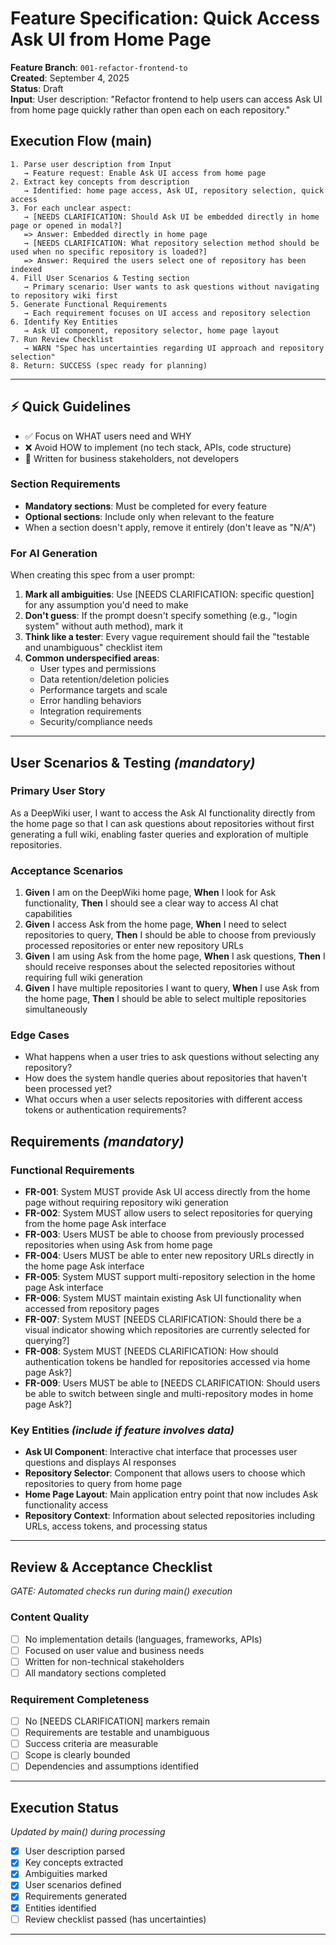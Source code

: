 # Feature Specification: Quick Access Ask UI from Home Page

**Feature Branch**: `001-refactor-frontend-to`  
**Created**: September 4, 2025  
**Status**: Draft  
**Input**: User description: "Refactor frontend to help users can access Ask UI from home page quickly rather than open each on each repository."

## Execution Flow (main)
```
1. Parse user description from Input
   → Feature request: Enable Ask UI access from home page
2. Extract key concepts from description
   → Identified: home page access, Ask UI, repository selection, quick access
3. For each unclear aspect:
   → [NEEDS CLARIFICATION: Should Ask UI be embedded directly in home page or opened in modal?] 
   => Answer: Embedded directly in home page
   → [NEEDS CLARIFICATION: What repository selection method should be used when no specific repository is loaded?]
   => Answer: Required the users select one of repository has been indexed
4. Fill User Scenarios & Testing section
   → Primary scenario: User wants to ask questions without navigating to repository wiki first
5. Generate Functional Requirements
   → Each requirement focuses on UI access and repository selection
6. Identify Key Entities
   → Ask UI component, repository selector, home page layout
7. Run Review Checklist
   → WARN "Spec has uncertainties regarding UI approach and repository selection"
8. Return: SUCCESS (spec ready for planning)
```

---

## ⚡ Quick Guidelines
- ✅ Focus on WHAT users need and WHY
- ❌ Avoid HOW to implement (no tech stack, APIs, code structure)
- 👥 Written for business stakeholders, not developers

### Section Requirements
- **Mandatory sections**: Must be completed for every feature
- **Optional sections**: Include only when relevant to the feature
- When a section doesn't apply, remove it entirely (don't leave as "N/A")

### For AI Generation
When creating this spec from a user prompt:
1. **Mark all ambiguities**: Use [NEEDS CLARIFICATION: specific question] for any assumption you'd need to make
2. **Don't guess**: If the prompt doesn't specify something (e.g., "login system" without auth method), mark it
3. **Think like a tester**: Every vague requirement should fail the "testable and unambiguous" checklist item
4. **Common underspecified areas**:
   - User types and permissions
   - Data retention/deletion policies  
   - Performance targets and scale
   - Error handling behaviors
   - Integration requirements
   - Security/compliance needs

---

## User Scenarios & Testing *(mandatory)*

### Primary User Story
As a DeepWiki user, I want to access the Ask AI functionality directly from the home page so that I can ask questions about repositories without first generating a full wiki, enabling faster queries and exploration of multiple repositories.

### Acceptance Scenarios
1. **Given** I am on the DeepWiki home page, **When** I look for Ask functionality, **Then** I should see a clear way to access AI chat capabilities
2. **Given** I access Ask from the home page, **When** I need to select repositories to query, **Then** I should be able to choose from previously processed repositories or enter new repository URLs
3. **Given** I am using Ask from the home page, **When** I ask questions, **Then** I should receive responses about the selected repositories without requiring full wiki generation
4. **Given** I have multiple repositories I want to query, **When** I use Ask from the home page, **Then** I should be able to select multiple repositories simultaneously

### Edge Cases
- What happens when a user tries to ask questions without selecting any repository?
- How does the system handle queries about repositories that haven't been processed yet?
- What occurs when a user selects repositories with different access tokens or authentication requirements?

## Requirements *(mandatory)*

### Functional Requirements
- **FR-001**: System MUST provide Ask UI access directly from the home page without requiring repository wiki generation
- **FR-002**: System MUST allow users to select repositories for querying from the home page Ask interface
- **FR-003**: Users MUST be able to choose from previously processed repositories when using Ask from home page
- **FR-004**: Users MUST be able to enter new repository URLs directly in the home page Ask interface
- **FR-005**: System MUST support multi-repository selection in the home page Ask interface
- **FR-006**: System MUST maintain existing Ask UI functionality when accessed from repository pages
- **FR-007**: System MUST [NEEDS CLARIFICATION: Should there be a visual indicator showing which repositories are currently selected for querying?]
- **FR-008**: System MUST [NEEDS CLARIFICATION: How should authentication tokens be handled for repositories accessed via home page Ask?]
- **FR-009**: Users MUST be able to [NEEDS CLARIFICATION: Should users be able to switch between single and multi-repository modes in home page Ask?]

### Key Entities *(include if feature involves data)*
- **Ask UI Component**: Interactive chat interface that processes user questions and displays AI responses
- **Repository Selector**: Component that allows users to choose which repositories to query from home page
- **Home Page Layout**: Main application entry point that now includes Ask functionality access
- **Repository Context**: Information about selected repositories including URLs, access tokens, and processing status

---

## Review & Acceptance Checklist
*GATE: Automated checks run during main() execution*

### Content Quality
- [ ] No implementation details (languages, frameworks, APIs)
- [ ] Focused on user value and business needs
- [ ] Written for non-technical stakeholders
- [ ] All mandatory sections completed

### Requirement Completeness
- [ ] No [NEEDS CLARIFICATION] markers remain
- [ ] Requirements are testable and unambiguous  
- [ ] Success criteria are measurable
- [ ] Scope is clearly bounded
- [ ] Dependencies and assumptions identified

---

## Execution Status
*Updated by main() during processing*

- [x] User description parsed
- [x] Key concepts extracted
- [x] Ambiguities marked
- [x] User scenarios defined
- [x] Requirements generated
- [x] Entities identified
- [ ] Review checklist passed (has uncertainties)

---
